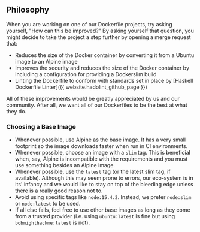 ## Philosophy

When you are working on one of our Dockerfile projects, try asking yourself, "How can this be improved?" By asking yourself that question, you might decide to take the project a step further by opening a merge request that:

* Reduces the size of the Docker container by converting it from a Ubuntu image to an Alpine image
* Improves the security and reduces the size of the Docker container by including a configuration for providing a Dockerslim build
* Linting the Dockerfile to conform with standards set in place by [Haskell Dockerfile Linter]({{ website.hadolint_github_page }})

All of these improvements would be greatly appreciated by us and our community. After all, we want all of our Dockerfiles to be the best at what they do.

### Choosing a Base Image

* Whenever possible, use Alpine as the base image. It has a very small footprint so the image downloads faster when run in CI environments.
* Whenever possible, choose an image with a `slim` tag. This is beneficial when, say, Alpine is incompatible with the requirements and you must use something besides an Alpine image.
* Whenever possible, use the `latest` tag (or the latest slim tag, if available). Although this may seem prone to errors, our eco-system is in its' infancy and we would like to stay on top of the bleeding edge unless there is a really good reason not to.
* Avoid using specific tags like `node:15.4.2`. Instead, we prefer `node:slim` or `node:latest` to be used.
* If all else fails, feel free to use other base images as long as they come from a trusted provider (i.e. using `ubuntu:latest` is fine but using `bobmighthackme:latest` is not).
